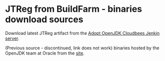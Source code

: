 # JTReg from BuildFarm - binaries download sources

Download latest JTReg artifact from the [Adopt OpenJDK Cloudbees Jenkin server](https://adopt-openjdk.ci.cloudbees.com/job/jtreg/lastSuccessfulBuild/artifact/).

(Previous source - discontinued, link does not work) binaries hosted by the OpenJDK team at Oracle from the [ site](http://download.java.net/openjdk/jtreg/).